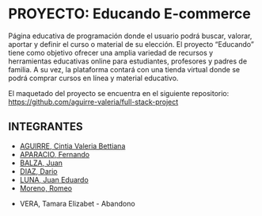 # PROYECTO: Educando E-commerce

Página educativa de programación donde el usuario podrá buscar, valorar, aportar y definir el curso o material de su elección. El proyecto “Educando” tiene como objetivo ofrecer una amplia variedad de recursos y herramientas educativas online para estudiantes, profesores y padres de familia. A su vez, la plataforma contará con una tienda virtual donde se podrá comprar cursos en línea y material educativo.

El maquetado del proyecto se encuentra en el siguiente repositorio: https://github.com/aguirre-valeria/full-stack-project

## INTEGRANTES
-	<a href="https://github.com/aguirre-valeria">AGUIRRE, Cintia Valeria Bettiana</a>
- <a href="https://github.com/Aparicio-Fernando">APARACIO, Fernando</a>
-	<a href="https://github.com/JuanBalza">BALZA, Juan</a>
-	<a href="https://github.com/dario1595">DIAZ, Dario</a>
-	<a href="https://github.com/eduscba">LUNA, Juan Eduardo</a>
-	<a href="https://github.com/romeomoreno">Moreno, Romeo</a>
-	<p>VERA, Tamara Elizabet - Abandono</p>
